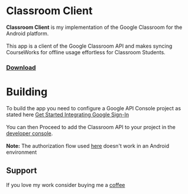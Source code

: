 # Classroom Client
**Classroom Client** is my implementation of the Google Classroom for the Android platform.<br>  
This app is a client of the Google Classroom API and makes syncing CourseWorks for offline usage effortless for Classroom Students.
### [Download](https://github.com/maleeqB/Classroom-Client/raw/master/app/release/classroom%20client.apk)
# Building
To build the app you need to configure a Google API Console project as stated here [Get Started Integrating Google Sign-In](https://developers.google.com/identity/sign-in/android/start-integrating)<br>  
You can then Proceed to add the Classroom API to your project in the [developer console](https://console.developers.google.com/).<br>  
**Note:** The authorization flow used [here](https://developers.google.com/classroom/quickstart/java) doesn't work in an Android environment
## Support
If you love my work consider buying me a [coffee](https://www.buymeacoffee.com/maleeqB)
